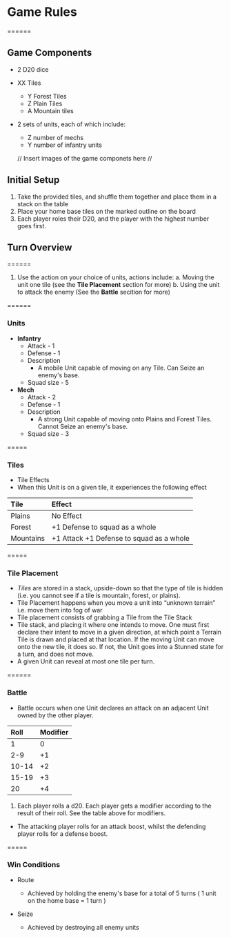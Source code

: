 # Game Rules
======

## Game Components
* 2 D20 dice
* XX Tiles
    * Y Forest Tiles
    * Z Plain Tiles
    * A Mountain tiles
* 2 sets of units, each of which include: 
    * Z number of mechs
    * Y number of infantry units 
    
    // Insert images of the game componets here //
    
    
## Initial Setup
1. Take the provided tiles, and shuffle them together and place them in a stack on the table
2. Place your home base tiles on the marked outline on the board 
3. Each player roles their D20, and the player with the highest number goes first.


## Turn Overview
======
1. Use the action on your choice of units, actions include:
  a. Moving the unit one tile (see the __Tile Placement__ section for more)
  b. Using the unit to attack the enemy (See the __Battle__ secition for more)
  
======
### Units
* __Infantry__
  * Attack - 1
  * Defense - 1
  * Description
    * A mobile Unit capable of moving on any Tile. Can Seize an enemy's base.
  * Squad size - 5
* __Mech__
  * Attack - 2
  * Defense - 1
  * Description
    * A strong Unit capable of moving onto Plains and Forest Tiles. Cannot Seize an enemy's base.
  * Squad size - 3

=====
### Tiles
* Tile Effects
 * When this Unit is on a given tile, it experiences the following effect


 | Tile     | Effect                                  |
 | :------- | :-------------------------------------- |
 |  Plains  |  No Effect                              |
 |  Forest  | +1 Defense to squad as a whole          |
 | Mountains| +1 Attack +1 Defense to squad as a whole|

=====
### Tile Placement
* _Tiles_ are stored in a stack, upside-down so that the type of tile is hidden (i.e. you cannot see if a tile is mountain, forest, or plains).
* Tile Placement happens when you move a unit into “unknown terrain” i.e. move them into fog of war
* Tile placement consists of grabbing a Tile from the Tile Stack
* Tile stack, and placing it where one intends to move. One must first declare their intent to move in a given direction, at which point a Terrain Tile is drawn and placed at that location. If the moving Unit can move onto the new tile, it does so. If not, the Unit goes into a Stunned state for a turn, and does not move.
* A given Unit can reveal at most one tile per turn.


======
### Battle
* Battle occurs when one Unit declares an attack on an adjacent Unit owned by the other player.

| Roll  | Modifier |
| :---- | :------- |
| 1     |    0     |
| 2-9   |    +1    |
| 10-14 |    +2    |
| 15-19 |    +3    |
| 20    |    +4    |
1. Each player rolls a d20. Each player gets a modifier according to the result of their roll. See the table above for modifiers.
  * The attacking player rolls for an attack boost, whilst the defending player rolls for a defense boost.

=====
### Win Conditions
* Route
    * Achieved by holding the enemy's base for a total of 5 turns ( 1 unit on the home base = 1 turn )
 
* Seize
    * Achieved by destroying all enemy units
